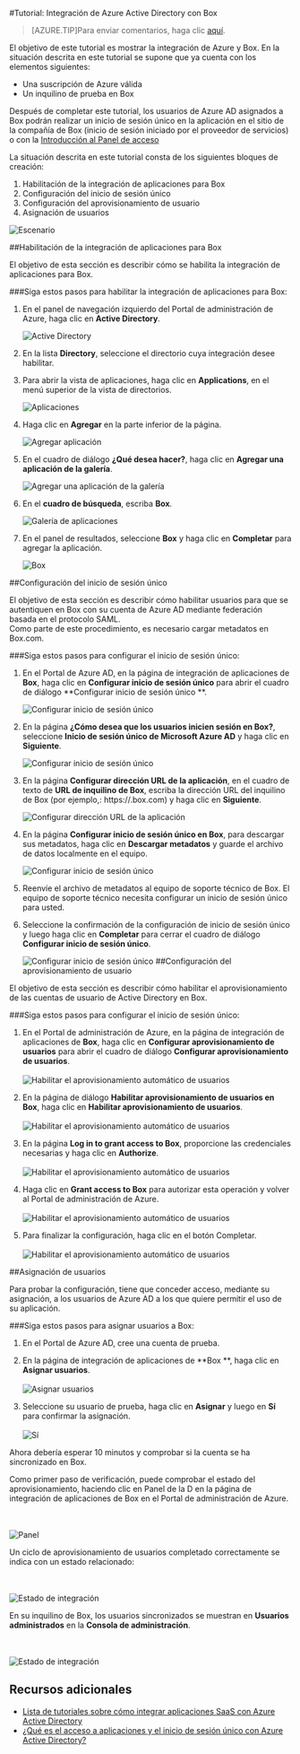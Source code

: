 <properties pageTitle="Tutorial: Integración de Azure Active Directory con Box | Microsoft Azure" description="Aprenda a usar Box con Azure Active Directory para habilitar el inicio de sesión único, el aprovisionamiento automático, etc." services="active-directory" authors="MarkusVi"  documentationCenter="na" manager="stevenpo"/>
<tags ms.service="active-directory" ms.devlang="na" ms.topic="article" ms.tgt_pltfrm="na" ms.workload="identity" ms.date="08/01/2015" ms.author="markvi" />




#Tutorial: Integración de Azure Active Directory con Box


>[AZURE.TIP]Para enviar comentarios, haga clic [aquí](http://go.microsoft.com/fwlink/?LinkId=522410).
  
El objetivo de este tutorial es mostrar la integración de Azure y Box. En la situación descrita en este tutorial se supone que ya cuenta con los elementos siguientes:

-   Una suscripción de Azure válida
-   Un inquilino de prueba en Box
  
Después de completar este tutorial, los usuarios de Azure AD asignados a Box podrán realizar un inicio de sesión único en la aplicación en el sitio de la compañía de Box (inicio de sesión iniciado por el proveedor de servicios) o con la [Introducción al Panel de acceso](active-directory-saas-access-panel-introduction.md)
  
La situación descrita en este tutorial consta de los siguientes bloques de creación:

1.  Habilitación de la integración de aplicaciones para Box
2.  Configuración del inicio de sesión único
3.  Configuración del aprovisionamiento de usuario
4.  Asignación de usuarios

![Escenario](./media/active-directory-saas-box-tutorial/IC769537.png "Escenario")



##Habilitación de la integración de aplicaciones para Box
  
El objetivo de esta sección es describir cómo se habilita la integración de aplicaciones para Box.

###Siga estos pasos para habilitar la integración de aplicaciones para Box:

1.  En el panel de navegación izquierdo del Portal de administración de Azure, haga clic en **Active Directory**.

    ![Active Directory](./media/active-directory-saas-box-tutorial/IC700993.png "Active Directory")

2.  En la lista **Directory**, seleccione el directorio cuya integración desee habilitar.

3.  Para abrir la vista de aplicaciones, haga clic en **Applications**, en el menú superior de la vista de directorios.

    ![Aplicaciones](./media/active-directory-saas-box-tutorial/IC700994.png "Aplicaciones")

4.  Haga clic en **Agregar** en la parte inferior de la página.

    ![Agregar aplicación](./media/active-directory-saas-box-tutorial/IC749321.png "Agregar aplicación")

5.  En el cuadro de diálogo **¿Qué desea hacer?**, haga clic en **Agregar una aplicación de la galería**.

    ![Agregar una aplicación de la galería](./media/active-directory-saas-box-tutorial/IC749322.png "Agregar una aplicación de la galería")

6.  En el **cuadro de búsqueda**, escriba **Box**.

    ![Galería de aplicaciones](./media/active-directory-saas-box-tutorial/IC701023.png "Galería de aplicaciones")

7.  En el panel de resultados, seleccione **Box** y haga clic en **Completar** para agregar la aplicación.

    ![Box](./media/active-directory-saas-box-tutorial/IC701024.png "Box")



##Configuración del inicio de sesión único
  
El objetivo de esta sección es describir cómo habilitar usuarios para que se autentiquen en Box con su cuenta de Azure AD mediante federación basada en el protocolo SAML. <br> Como parte de este procedimiento, es necesario cargar metadatos en Box.com.

###Siga estos pasos para configurar el inicio de sesión único:

1.  En el Portal de Azure AD, en la página de integración de aplicaciones de **Box**, haga clic en **Configurar inicio de sesión único** para abrir el cuadro de diálogo **Configurar inicio de sesión único **.

    ![Configurar inicio de sesión único](./media/active-directory-saas-box-tutorial/IC769538.png "Configurar inicio de sesión único")

2.  En la página **¿Cómo desea que los usuarios inicien sesión en Box?**, seleccione **Inicio de sesión único de Microsoft Azure AD** y haga clic en **Siguiente**.

    ![Configurar inicio de sesión único](./media/active-directory-saas-box-tutorial/IC769539.png "Configurar inicio de sesión único")

3.  En la página **Configurar dirección URL de la aplicación**, en el cuadro de texto de **URL de inquilino de Box**, escriba la dirección URL del inquilino de Box (por ejemplo,: https://<mydomainname>.box.com) y haga clic en **Siguiente**.

    ![Configurar dirección URL de la aplicación](./media/active-directory-saas-box-tutorial/IC669826.png "Configurar dirección URL de la aplicación")

4.  En la página **Configurar inicio de sesión único en Box**, para descargar sus metadatos, haga clic en **Descargar metadatos** y guarde el archivo de datos localmente en el equipo.

    ![Configurar inicio de sesión único](./media/active-directory-saas-box-tutorial/IC669824.png "Configurar inicio de sesión único")

5.  Reenvíe el archivo de metadatos al equipo de soporte técnico de Box. El equipo de soporte técnico necesita configurar un inicio de sesión único para usted.

6.  Seleccione la confirmación de la configuración de inicio de sesión único y luego haga clic en **Completar** para cerrar el cuadro de diálogo **Configurar inicio de sesión único**.

    ![Configurar inicio de sesión único](./media/active-directory-saas-box-tutorial/IC769540.png "Configurar inicio de sesión único")
##Configuración del aprovisionamiento de usuario
  
El objetivo de esta sección es describir cómo habilitar el aprovisionamiento de las cuentas de usuario de Active Directory en Box.

###Siga estos pasos para configurar el inicio de sesión único:

1. En el Portal de administración de Azure, en la página de integración de aplicaciones de **Box**, haga clic en **Configurar aprovisionamiento de usuarios** para abrir el cuadro de diálogo **Configurar aprovisionamiento de usuarios**. <br> <br> ![Habilitar el aprovisionamiento automático de usuarios](./media/active-directory-saas-box-tutorial/IC769541.png "Habilitar el aprovisionamiento automático de usuarios")

2. En la página de diálogo **Habilitar aprovisionamiento de usuarios en Box**, haga clic en **Habilitar aprovisionamiento de usuarios**. <br><br> ![Habilitar el aprovisionamiento automático de usuarios](./media/active-directory-saas-box-tutorial/IC769544.png "Habilitar el aprovisionamiento automático de usuarios")

3. En la página **Log in to grant access to Box**, proporcione las credenciales necesarias y haga clic en **Authorize**. <br><br> ![Habilitar el aprovisionamiento automático de usuarios](./media/active-directory-saas-box-tutorial/IC769546.png "Habilitar el aprovisionamiento automático de usuarios")


4. Haga clic en **Grant access to Box** para autorizar esta operación y volver al Portal de administración de Azure. <br><br> ![Habilitar el aprovisionamiento automático de usuarios](./media/active-directory-saas-box-tutorial/IC769549.png "Habilitar el aprovisionamiento automático de usuarios")

5. Para finalizar la configuración, haga clic en el botón Completar. <br><br> ![Habilitar el aprovisionamiento automático de usuarios](./media/active-directory-saas-box-tutorial/IC769551.png "Habilitar el aprovisionamiento automático de usuarios")



##Asignación de usuarios
  
Para probar la configuración, tiene que conceder acceso, mediante su asignación, a los usuarios de Azure AD a los que quiere permitir el uso de su aplicación.

###Siga estos pasos para asignar usuarios a Box:

1. En el Portal de Azure AD, cree una cuenta de prueba.

2. En la página de integración de aplicaciones de **Box **, haga clic en **Asignar usuarios**. <br><br> ![Asignar usuarios](./media/active-directory-saas-box-tutorial/IC769552.png "Asignar usuarios")

3.  Seleccione su usuario de prueba, haga clic en **Asignar** y luego en **Sí** para confirmar la asignación. <br><br> ![Sí](./media/active-directory-saas-box-tutorial/IC767830.png "Sí")
  

Ahora debería esperar 10 minutos y comprobar si la cuenta se ha sincronizado en Box.

Como primer paso de verificación, puede comprobar el estado del aprovisionamiento, haciendo clic en Panel de la D en la página de integración de aplicaciones de Box en el Portal de administración de Azure.

<br><br> ![Panel](./media/active-directory-saas-box-tutorial/IC769553.png "Panel")

Un ciclo de aprovisionamiento de usuarios completado correctamente se indica con un estado relacionado:

<br><br> ![Estado de integración](./media/active-directory-saas-box-tutorial/IC769555.png "Estado de integración")


En su inquilino de Box, los usuarios sincronizados se muestran en **Usuarios administrados** en la **Consola de administración**.

<br><br> ![Estado de integración](./media/active-directory-saas-box-tutorial/IC769556.png "Estado de integración")


## Recursos adicionales

* [Lista de tutoriales sobre cómo integrar aplicaciones SaaS con Azure Active Directory](active-directory-saas-tutorial-list.md)
* [¿Qué es el acceso a aplicaciones y el inicio de sesión único con Azure Active Directory?](active-directory-appssoaccess-whatis.md)

<!---HONumber=August15_HO8-->
